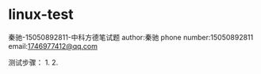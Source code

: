 # linux-test
秦驰-15050892811-中科方德笔试题
author:秦驰
phone number:15050892811
email:1746977412@qq.com

测试步骤：
1.
2.
